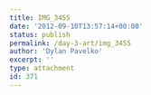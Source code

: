 ```yaml
---
title: IMG_3455
date: '2012-09-10T13:57:14+00:00'
status: publish
permalink: /day-3-art/img_3455
author: 'Dylan Pavelko'
excerpt: ''
type: attachment
id: 371
---
```

<!DOCTYPE html PUBLIC "-//W3C//DTD HTML 4.0 Transitional//EN" "http://www.w3.org/TR/REC-html40/loose.dtd">
<?xml encoding="UTF-8">
